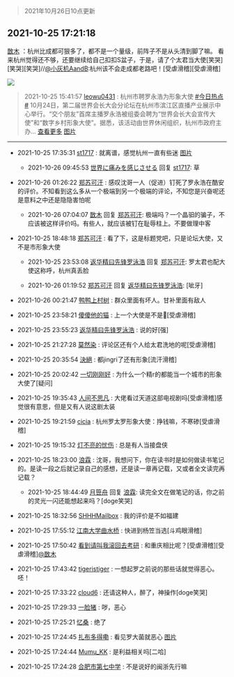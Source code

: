 > 2021年10月26日10点更新
<link rel="stylesheet" href="https://cdn.jsdelivr.net/gh/taotie6/sampleJSON@main/css/photo_show.css">
<meta name="referrer" content="no-referrer" />


 ## 2021-10-25 17:21:18 

 [㪚木](https://www.coolapk.com/feed/30942391?shareKey=MzIyNzU5OWNjNTEzNjE3NjgwNGQ~) ：杭州比成都可狠多了，都不是一个量级，前阵子不是从头清到脚了嘛。
看来杭州觉得还不够，还要继续给自己扣扣S盆子，于是，请了个太君当大使[笑哭][笑哭][笑哭]//<a class="feed-link-uname" href="/u/小灰机AandB">@小灰机AandB</a>:杭州该不会走成都老路吧！[受虐滑稽][受虐滑稽] 

<div class="album">
<img class="img-item" src="http://image.coolapk.com/feed/2019/0507/23/1081091_4586_1095@230x167.gif" />
</div>

> 2021-10-25 15:41:57 
> [leowu0431](https://www.coolapk.com/feed/30940252?shareKey=OWFhNDk5NDM1MjI3NjE3NjgwNGQ~) : 杭州市聘罗永浩为形象大使 <a class="feed-link-tag" href="/t/今日热点?type=0">#今日热点#</a> 10月24日，第二届世界会长大会分论坛在杭州市滨江区直播产业展示中心举行。“交个朋友”首席主播罗永浩被组委会聘为“世界会长大会宣传大使”和“数字乡村形象大使”。据悉，该活动由世界休闲组织，杭州市政府主办... <a href="">查看更多</a> 
[图片](http://image.coolapk.com/feed/2021/1025/15/1072847_7716_13@1335x675.jpg)

 ------- 

- 2021-10-25 17:35:31 [st1717](uid=1303467) : 就离谱，感觉杭州一直有些迷 [图片](http://image.coolapk.com/feed/2019/0511/09/1215166_7051_9675@284x210.gif)

    - 2021-10-26 09:45:53 [世界に痛みを感じさせる](uid=5662706) 回复 [st1717](uid=1303467): 草 

- 2021-10-26 01:26:22 [郑苏可汗](uid=678781) : 感叹沈哥一人（促进）钉死了罗永浩在酷安的评价。不知看到这么多从一个极端到另一个极端的评论，不知您是兴奋呢还是意料之中还是隐隐害怕呢 

    - 2021-10-26 07:04:07 [㪚木](uid=1081091) 回复 [郑苏可汗](uid=678781): 极端吗？一个晶驲的骗子，不应该被这样评价吗。有些人，就应该被钉在耻辱柱上。不要做理中客 

- 2021-10-25 18:48:18 [郑苏可汗](uid=678781) : 看了下，这是标题党吧，只是论坛大使，又不是市形象大使 

    - 2021-10-25 23:53:08 [返华精曰先锋罗泳浩](uid=832365) 回复 [郑苏可汗](uid=678781): 罗太君也配大使这称呼，杭州真丢脸 

    - 2021-10-26 01:19:52 [郑苏可汗](uid=678781) 回复 [返华精曰先锋罗泳浩](uid=832365): [呲牙] 

- 2021-10-26 00:21:47 [鸭鸭上村树](uid=731274) : 群众里面有坏人。甘补里面有敌人 

- 2021-10-25 23:58:21 [傻傻他的猫](uid=831321) : 上一个大使是不是🐴[受虐滑稽] 

- 2021-10-25 23:55:23 [返华精曰先锋罗泳浩](uid=832365) : 说的好[强] 

- 2021-10-25 21:27:28 [莫然染](uid=704691) : 评论区还有个人给太君洗地的呢[受虐滑稽] 

- 2021-10-25 20:35:54 [決絕](uid=2288436) : 都jingri了还有形象[流汗滑稽] 

- 2021-10-25 20:02:42 [一切刚刚好](uid=701389) : 为什么一个精r的都能当一个城市的形象大使了[疑问] 

- 2021-10-25 19:35:43 [人间不思凡](uid=2080265) : 大佬看过天道这部电视剧吗[受虐滑稽]感觉很有意思，但是又有人说这剧太装 

- 2021-10-25 19:21:59 [cicia](uid=6177749) : 杭州罗太罗形象大使：挣钱嘛，不寒碜[受虐滑稽] 

- 2021-10-25 19:15:32 [灯不亮的忧伤](uid=2715037) : 总是有人当接盘侠 

- 2021-10-25 18:23:00 [浪霖](uid=763384) : 沈哥，我想问下，你在读书时是如何做读书笔记的。是读一段之后就记录自己的感想，还是读一章再记载，又或者全文读完再记载？ 

    - 2021-10-25 18:44:49 [月笹舟](uid=883730) 回复 [浪霖](uid=763384): 读完全文在做笔记的话，你之前的灵光一闪还能想起来吗？[doge笑哭] 

- 2021-10-25 18:32:56 [SHHHMailbox](uid=3071885) : 我的评价是不如福建 

- 2021-10-25 17:55:12 [江南大学曲水桥](uid=2825228) : 快进到杨笠当选[斗鸡眼滑稽] 

- 2021-10-25 17:50:42 [看到请叫我滚回去考研](uid=3241499) : 和重庆相比呢？[受虐滑稽][受虐滑稽]<a class="feed-link-uname" href="/u/㪚木">@㪚木</a> 

- 2021-10-25 17:43:42 [tigeristiger](uid=479695) : 一想起罗之前说的那些话就觉得恶心。呸！ 

- 2021-10-25 17:33:22 [cloud6](uid=852635) : 还请这种人，醉了，神操作[doge笑哭] 

- 2021-10-25 17:29:33 [一脸猪](uid=4027549) : 哕，恶心 

- 2021-10-25 17:25:21 [忆桑](uid=2284404) : 绝了 

- 2021-10-25 17:24:45 [扎布多得嘞](uid=1778156) : 看见罗大菌就恶心 [图片](http://image.coolapk.com/feed/2021/1025/17/1778156_a41e2710_3884_2482@720x954.jpeg)

- 2021-10-25 17:24:44 [Mumu_KK](uid=1355663) : 是利益相关吗[二哈] 

- 2021-10-25 17:24:28 [合肥市第七中学](uid=3597151) : 不是说好的闽浙先行嘛 

